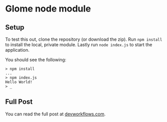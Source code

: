 # Glome node module

## Setup

To test this out, clone the repository (or download the zip). Run `npm install` to install the local, private module. Lastly run `node index.js` to start the application.

You should see the following:

```
> npm install
...
> npm index.js
Hello World!
> _
```

## Full Post

You can read the full post at [devworkflows.com](http://www.devworkflows.com/posts/using-local-npm-modules-in-npm-v2-0/).